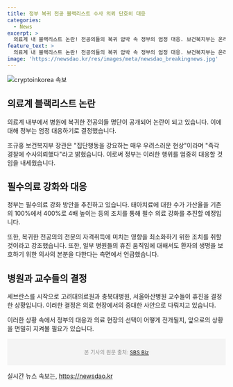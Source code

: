 ```yaml
---
title: 정부 복귀 전공 블랙리스트 수사 의뢰 단호히 대응
categories:
  - News
excerpt: >
  의료계 내 블랙리스트 논란! 전공의들의 복귀 압박 속 정부의 엄정 대응. 보건복지부는 온라인커뮤니티에 공개된 전공의 명단을 경찰에 수사 의뢰, 미복귀 전공의에 대한 처분 임박. 필수의료 강화 방안으로 태아치료 수가 4배 인상, 복귀 전문의 자격취득에 영향 최소화 조치, 일부 병원의 휴진 결정에 대해 환자 생명을 보호하는 본분을 다할 것을 촉구. SBS Biz 서주연입니다. [홈페이지] https://url.kr/9pghjn
feature_text: >
  의료계 내 블랙리스트 논란! 전공의들의 복귀 압박 속 정부의 엄정 대응. 보건복지부는 온라인커뮤니티에 공개된 전공의 명단을 경찰에 수사 의뢰, 미복귀 전공의에 대한 처분 임박. 필수의료 강화 방안으로 태아치료 수가 4배 인상, 복귀 전문의 자격취득에 영향 최소화 조치, 일부 병원의 휴진 결정에 대해 환자 생명을 보호하는 본분을 다할 것을 촉구. SBS Biz 서주연입니다. [홈페이지] https://url.kr/9pghjn
image: 'https://newsdao.kr/res/images/meta/newsdao_breakingnews.jpg'
---
```


<p><img src="https://newsdao.kr/res/images/meta/newsdao_breakingnews.jpg" alt="cryptoinkorea 속보" /></p>

<h2 data-ke-size="size26">의료계 블랙리스트 논란</h2>

<p>의료계 내부에서 병원에 복귀한 전공의들 명단이 공개되어 논란이 되고 있습니다. 이에 대해 정부는 엄정 대응하기로 결정했습니다.</p>

<p data-ke-size="size16">조규홍 보건복지부 장관은 "집단행동을 강요하는 매우 우려스러운 현상"이라며 "즉각 경찰에 수사의뢰했다"라고 밝혔습니다. 이로써 정부는 이러한 행위를 엄중히 대응할 것임을 내세웠습니다.</p>

<h2 data-ke-size="size26">필수의료 강화와 대응</h2>

<p>정부는 필수의료 강화 방안을 추진하고 있습니다. 태아치료에 대한 수가 가산율을 기존의 100%에서 400%로 4배 높이는 등의 조치를 통해 필수 의료 강화를 추진할 예정입니다.</p>

<p data-ke-size="size16">또한, 복귀한 전공의의 전문의 자격취득에 미치는 영향을 최소화하기 위한 조치를 취할 것이라고 강조했습니다. 또한, 일부 병원들의 휴진 움직임에 대해서도 환자의 생명을 보호하기 위한 의사의 본분을 다한다는 측면에서 언급했습니다.</p>

<h2 data-ke-size="size26">병원과 교수들의 결정</h2>

<p>세브란스를 시작으로 고려대의료원과 충북대병원, 서울아산병원 교수들이 휴진을 결정한 상황입니다. 이러한 결정은 의료 현장에서의 중대한 사안으로 다뤄지고 있습니다.</p>

<p data-ke-size="size16">이러한 상황 속에서 정부의 대응과 의료 현장의 선택이 어떻게 전개될지, 앞으로의 상황을 면밀히 지켜볼 필요가 있습니다.</p>

<div style="background-color: #f4f4f4; padding: 10px;">
  <p style="font-size: 12px; color: #8c8c8c; text-align: center;">본 기사의 원문 출처: <a href="https://url.kr/9pghjn" target="_blank" rel="noopener">SBS Biz</a></p>
</div>

<p data-ke-size="size16"></p>
실시간 뉴스 속보는, <a href="https://newsdao.kr" rel="dofollow">https://newsdao.kr</a>


